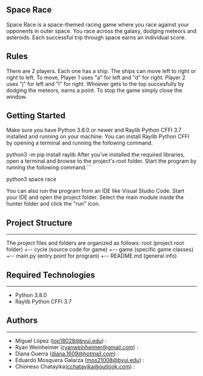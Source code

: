 ## Space Race
Space Race is a space-themed racing game where you race against your opponents in outer space. You race across the galaxy, dodging meteors and asteroids. Each successful trip through space earns an individual score.

## Rules
There are 2 players. Each one has a ship. The ships can move left to right or right to left. To move, Player 1 uses "a" for left and "d" for right. Player 2 uses "j" for left and "l" for right. Whoever gets to the top succesfully by dodging the meteors, earns a point. To stop the game simply close the window.

## Getting Started
Make sure you have Python 3.8.0 or newer and Raylib Python CFFI 3.7 installed and running on your machine. You can install Raylib Python CFFI by opening a terminal and running the following command.

python3 -m pip install raylib
After you've installed the required libraries, open a terminal and browse to the project's root folder. Start the program by running the following command.```

python3 space race

You can also run the program from an IDE like Visual Studio Code. Start your IDE and open the 
project folder. Select the main module inside the hunter folder and click the "run" icon.

## Project Structure
---
The project files and folders are organized as follows:
root (project root folder) +-- cycle (source code for game) +-- game (specific game classes) +-- main.py (entry point for program) +-- README.md (general info)


## Required Technologies
---
* Python 3.8.0
* Raylib Python CFFI 3.7

## Authors
---
* Miguel López (lop18028@byui.edu) :
* Ryan Weinheimer (ryanweinheimer@gmail.com) :
* Diana Guerra (diana.1609@hotmail.com) :
* Eduardo Mosquera Galarza (mos21008@byui.edu) : 
* Chioneso Chatayika(cchatayika@outlook.com) : 
